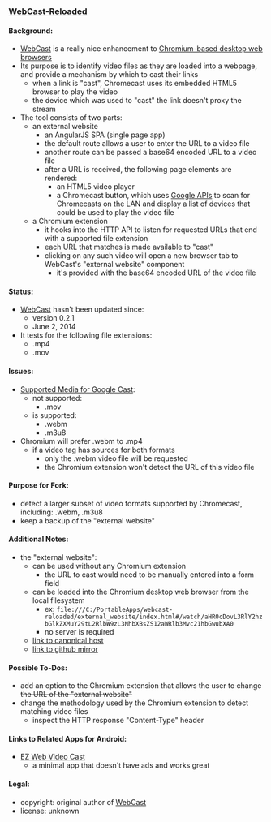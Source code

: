 ### [WebCast-Reloaded](https://github.com/warren-bank/crx-webcast-reloaded)

#### Background:

* [WebCast](https://chrome.google.com/webstore/detail/webcast/gmenldaghgogpiajaipajaphcjbankna?hl=en) is a really nice enhancement to [Chromium-based desktop web browsers](https://en.wikipedia.org/wiki/Chromium_(web_browser)#Other_browsers_based_on_Chromium)
* Its purpose is to identify video files as they are loaded into a webpage, and provide a mechanism by which to cast their links
  * when a link is "cast", Chromecast uses its embedded HTML5 browser to play the video
  * the device which was used to "cast" the link doesn't proxy the stream
* The tool consists of two parts:
  * an external website
    * an AngularJS SPA (single page app)
    * the default route allows a user to enter the URL to a video file
    * another route can be passed a base64 encoded URL to a video file
    * after a URL is received, the following page elements are rendered:
      * an HTML5 video player
      * a Chromecast button, which uses [Google APIs](https://developers.google.com/cast/docs/chrome_sender_integrate) to scan for Chromecasts on the LAN and display a list of devices that could be used to play the video file
  * a Chromium extension
    * it hooks into the HTTP API to listen for requested URLs that end with a supported file extension
    * each URL that matches is made available to "cast"
    * clicking on any such video will open a new browser tab to WebCast's "external website" component
      * it's provided with the base64 encoded URL of the video file

#### Status:

* [WebCast](https://chrome.google.com/webstore/detail/webcast/gmenldaghgogpiajaipajaphcjbankna?hl=en) hasn't been updated since:
  * version 0.2.1
  * June 2, 2014
* It tests for the following file extensions:
  * .mp4
  * .mov

#### Issues:

* [Supported Media for Google Cast](https://developers.google.com/cast/docs/media):
  * not supported:
    * .mov
  * is supported:
    * .webm
    * .m3u8
* Chromium will prefer .webm to .mp4
  * if a video tag has sources for both formats
    * only the .webm video file will be requested
    * the Chromium extension won't detect the URL of this video file

#### Purpose for Fork:

* detect a larger subset of video formats supported by Chromecast, including: .webm, .m3u8
* keep a backup of the "external website"

#### Additional Notes:

* the "external website":
  * can be used without any Chromium extension
    * the URL to cast would need to be manually entered into a form field
  * can be loaded into the Chromium desktop web browser from the local filesystem
    * ex: `file:///C:/PortableApps/webcast-reloaded/external_website/index.html#/watch/aHR0cDovL3RlY2hzbGlkZXMuY29tL2RlbW9zL3NhbXBsZS12aWRlb3Mvc21hbGwubXA0`
    * no server is required
  * [link to canonical host](http://web-cast.appspot.com/)
  * [link to github mirror](http://warren-bank.github.io/crx-webcast-reloaded/external_website/index.html)

#### Possible To-Dos:

* ~~add an option to the Chromium extension that allows the user to change the URL of the "external website"~~
* change the methodology used by the Chromium extension to detect matching video files
  * inspect the HTTP response "Content-Type" header

#### Links to Related Apps for Android:

* [EZ Web Video Cast](https://play.google.com/store/apps/details?id=com.hecorat.videocast)
  * a minimal app that doesn't have ads and works great

#### Legal:

* copyright: original author of [WebCast](https://chrome.google.com/webstore/detail/webcast/gmenldaghgogpiajaipajaphcjbankna?hl=en)
* license: unknown
